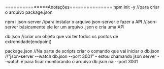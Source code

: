 ===============Anotações===============
npm init -y             //para criar o arquivo package.json

npm i json-server       //para instalar o arquivo json-server e fazer a API
                        //json-server básicamente ele ler um arquivo .json e cria uma API

db.json                 //criar um objeto que vai ter todos os pontos de extremidade(endpoint)

package.json            //Na parte de scripts criar o comando que vai iniciar o db.json
                        //"json-server --watch db.json --port 3001" - estou chamando json server --watch é para ficar monitorando o arquivo db.json na --port 3001